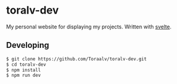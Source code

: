 # toralv-dev

My personal website for displaying my projects. Written with [svelte](https://svelte.dev/).

## Developing

```bash
$ git clone https://github.com/Toraalv/toralv-dev.git
$ cd toralv-dev
$ npm install
$ npm run dev
```
